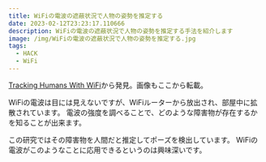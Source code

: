 ```yaml
---
title: WiFiの電波の遮蔽状況で人物の姿勢を推定する
date: 2023-02-12T23:23:17.110666
description: WiFiの電波の遮蔽状況で人物の姿勢を推定する手法を紹介します
image: /img/WiFiの電波の遮蔽状況で人物の姿勢を推定する.jpg
tags:
  - HACK
  - WiFi
---
```

[Tracking Humans With WiFi](https://hackaday.com/2023/01/26/tracking-humans-with-wifi/)から発見。画像もここから転載。

WiFiの電波は目には見えないですが、WiFiルーターから放出され、部屋中に拡散されています。
電波の強度を調べることで、どのような障害物が存在するかを知ることが出来ます。

この研究ではその障害物を人間だと推定してポーズを検出しています。
WiFiの電波がこのようなことに応用できるというのは興味深いです。


